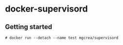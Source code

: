 # docker-supervisord

## Getting started

```
# docker run --detach --name test mgcrea/supervisord
```

